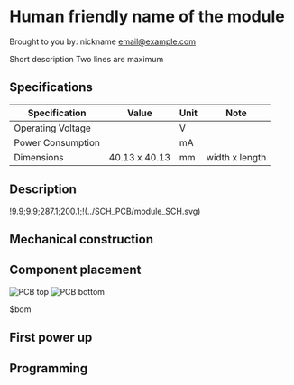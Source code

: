 Human friendly name of the module
==========

Brought to you by: nickname <email@example.com>

Short description 
Two lines are maximum

Specifications
--------------

Specification     | Value         | Unit | Note
----------------- | ------------- | ---- | --------------
Operating Voltage |               | V    |
Power Consumption |               | mA   |
Dimensions        | 40.13 x 40.13   | mm   | width x length

Description
-----------

!9.9;9.9;287.1;200.1;!(../SCH_PCB/module_SCH.svg)

Mechanical construction
-----------------------

Component placement
-------------------

![PCB top](../../CAM_AMA/module_TOP.svg "Top side of a PCB") ![PCB bottom](../../CAM_AMA/module_BOT.svg "Bottom side of a PCB")

$bom

First power up
--------------

Programming
----------

